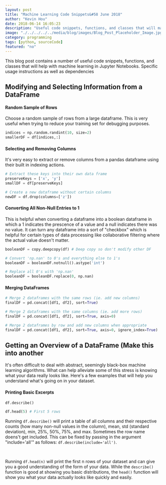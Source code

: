 ```yaml
---
layout: post
title: "Machine Learning Code Snippets&#58 June 2018"
author: "Kevin Hou"
date: 2018-06-14 16:05:23
description: "Useful code snippets, functions, and classes that will make you more efficient with Pandas, Numpy, and Jupyter Notebooks."
image: "./../../../../media/blog/images/Blog_Post_Placeholder_Image.jpg"
category: programming
tags: [python, sourceCode]
featured: "no"
---
```

This blog post contains a number of useful code snippets, functions, and classes that will help with machine learning in Jupyter Notebooks. Specific usage instructions as well as dependencies 

## Modifying and Selecting Information from a DataFrame

#### Random Sample of Rows
Choose a random sample of rows from a large dataframe. This is very useful when trying to reduce your training set for debugging purposes.

``` python
indices = np.random.randint(10, size=2)
smallerDF = df[indices,:]
```

#### Selecting and Removing Columns
It's very easy to extract or remove columns from a pandas dataframe using their built in indexing actions.

``` python
# Extract these keys into their own data frame
preserveKeys = ['x', 'y']
smallDF = df[preserveKeys]

# Create a new dataframe without certain columns
newDF = df.drop(columns=['z'])
```

#### Converting All Non-Null Entries to 1
This is helpful when converting a dataframe into a boolean dataframe in which a 1 indicates the prescence of a value and a null indicates there was no value. It can turn any dataframe into a sort of "checkbox" which is helpful for certain types of data processing like collaborative filtering where the actual value doesn't matter.

``` python
booleanDF = copy.deepcopy(df) # Deep copy so don't modify other DF

# Convert 'np.nan' to 0's and everything else to 1's
booleanDF = booleanDF.notnull().astype('int')

# Replace all 0's with 'np.nan'
booleanDF = booleanDF.replace(0, np.nan)
```

#### Merging DataFrames
``` python
# Merge 2 dataframes with the same rows (ie. add new columns)
finalDF = pd.concat([df1, df2], sort=True)

# Merge 2 dataframes with the same columns (ie. add more rows)
finalDF = pd.concat([df1, df2], sort=True, axis=0)

# Merge 2 dataframes by row and add new columns when appropriate
finalDF = pd.concat([df1, df2], sort=True, axis=0, ignore_index=True)
```

## Getting an Overview of a DataFrame (Make this into another 
It's often difficult to deal with abstract, seemingly black-box machine learning algorithms. What can help alleviate some of this stress is knowing what your data really looks like. Here's a few examples that will help you understand what's going on in your dataset.

#### Printing Basic Excerpts
``` python
df.describe()

df.head(5) # First 5 rows
```

Running `df.describe()` will print a table of all columns and their respective counts (how many non-null values in the column), mean, std (standard deviation), min, 25%, 50%, 75%, and max. Sometimes the row name doens't get included. This can be fixed by passing in the argument "include='all'" as follows: `df.describe(include='all')`.

<br class="post-line-break">

Running `df.head(n)` will print the first n rows of your dataset and can give you a good understanding of the form of your data. While the `describe()` function is good at showing you basic distributions, the `head()` function will show you what your data actually looks like quickly and easily.

